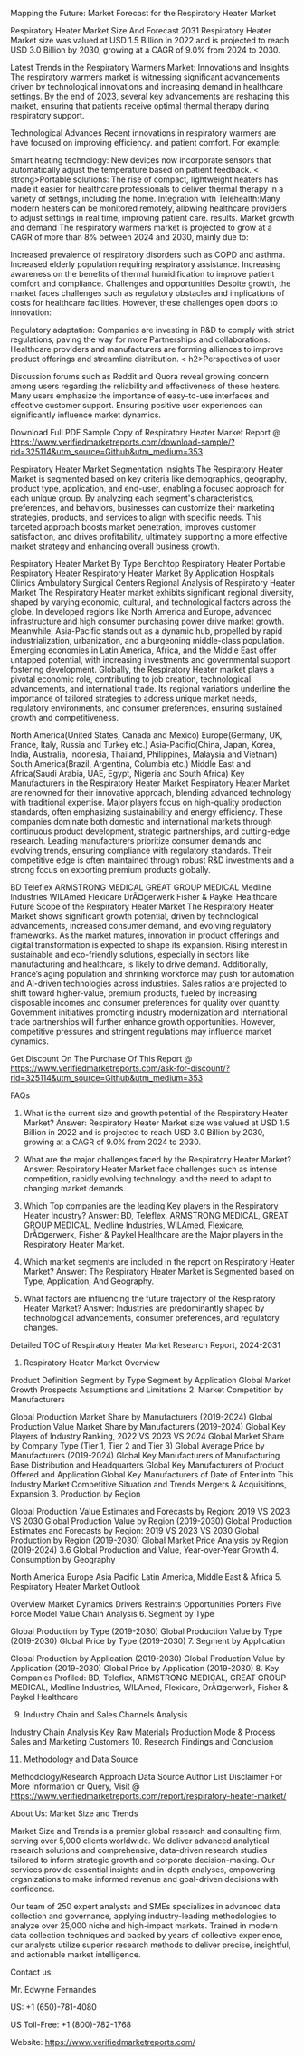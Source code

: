 Mapping the Future: Market Forecast for the Respiratory Heater Market


Respiratory Heater Market Size And Forecast 2031
Respiratory Heater Market size was valued at USD 1.5 Billion in 2022 and is projected to reach USD 3.0 Billion by 2030, growing at a CAGR of 9.0% from 2024 to 2030.

Latest Trends in the Respiratory Warmers Market: Innovations and Insights
The respiratory warmers market is witnessing significant advancements driven by technological innovations and increasing demand in healthcare settings. By the end of 2023, several key advancements are reshaping this market, ensuring that patients receive optimal thermal therapy during respiratory support.

Technological Advances
Recent innovations in respiratory warmers are have focused on improving efficiency. and patient comfort. For example:

Smart heating technology: New devices now incorporate sensors that automatically adjust the temperature based on patient feedback.
< strong>Portable solutions: The rise of compact, lightweight heaters has made it easier for healthcare professionals to deliver thermal therapy in a variety of settings, including the home.
Integration with Telehealth:Many modern heaters can be monitored remotely, allowing healthcare providers to adjust settings in real time, improving patient care. results.
Market growth and demand
The respiratory warmers market is projected to grow at a CAGR of more than 8% between 2024 and 2030, mainly due to:

Increased prevalence of respiratory disorders such as COPD and asthma.
Increased elderly population requiring respiratory assistance.
Increasing awareness on the benefits of thermal humidification to improve patient comfort and compliance.
Challenges and opportunities
Despite growth, the market faces challenges such as regulatory obstacles and implications of costs for healthcare facilities. However, these challenges open doors to innovation:

Regulatory adaptation: Companies are investing in R&D to comply with strict regulations, paving the way for more
Partnerships and collaborations: Healthcare providers and manufacturers are forming alliances to improve product offerings and streamline distribution.
< h2>Perspectives of user

Discussion forums such as Reddit and Quora reveal growing concern among users regarding the reliability and effectiveness of these heaters. Many users emphasize the importance of easy-to-use interfaces and effective customer support. Ensuring positive user experiences can significantly influence market dynamics.

Download Full PDF Sample Copy of Respiratory Heater Market Report @ https://www.verifiedmarketreports.com/download-sample/?rid=325114&utm_source=Github&utm_medium=353

Respiratory Heater Market Segmentation Insights
The Respiratory Heater Market is segmented based on key criteria like demographics, geography, product type, application, and end-user, enabling a focused approach for each unique group. By analyzing each segment's characteristics, preferences, and behaviors, businesses can customize their marketing strategies, products, and services to align with specific needs. This targeted approach boosts market penetration, improves customer satisfaction, and drives profitability, ultimately supporting a more effective market strategy and enhancing overall business growth.

Respiratory Heater Market By Type
Benchtop Respiratory Heater
Portable Respiratory Heater
Respiratory Heater Market By Application
Hospitals
Clinics
Ambulatory Surgical Centers
Regional Analysis of Respiratory Heater Market
The Respiratory Heater market exhibits significant regional diversity, shaped by varying economic, cultural, and technological factors across the globe. In developed regions like North America and Europe, advanced infrastructure and high consumer purchasing power drive market growth. Meanwhile, Asia-Pacific stands out as a dynamic hub, propelled by rapid industrialization, urbanization, and a burgeoning middle-class population. Emerging economies in Latin America, Africa, and the Middle East offer untapped potential, with increasing investments and governmental support fostering development. Globally, the Respiratory Heater market plays a pivotal economic role, contributing to job creation, technological advancements, and international trade. Its regional variations underline the importance of tailored strategies to address unique market needs, regulatory environments, and consumer preferences, ensuring sustained growth and competitiveness.

North America(United States, Canada and Mexico)
Europe(Germany, UK, France, Italy, Russia and Turkey etc.)
Asia-Pacific(China, Japan, Korea, India, Australia, Indonesia, Thailand, Philippines, Malaysia and Vietnam)
South America(Brazil, Argentina, Columbia etc.)
Middle East and Africa(Saudi Arabia, UAE, Egypt, Nigeria and South Africa)
Key Manufacturers in the Respiratory Heater Market
Respiratory Heater Market are renowned for their innovative approach, blending advanced technology with traditional expertise. Major players focus on high-quality production standards, often emphasizing sustainability and energy efficiency. These companies dominate both domestic and international markets through continuous product development, strategic partnerships, and cutting-edge research. Leading manufacturers prioritize consumer demands and evolving trends, ensuring compliance with regulatory standards. Their competitive edge is often maintained through robust R&D investments and a strong focus on exporting premium products globally.

BD
Teleflex
ARMSTRONG MEDICAL
GREAT GROUP MEDICAL
Medline Industries
WILAmed
Flexicare
DrÃ¤gerwerk
Fisher & Paykel Healthcare
Future Scope of the Respiratory Heater Market
The Respiratory Heater Market shows significant growth potential, driven by technological advancements, increased consumer demand, and evolving regulatory frameworks. As the market matures, innovation in product offerings and digital transformation is expected to shape its expansion. Rising interest in sustainable and eco-friendly solutions, especially in sectors like manufacturing and healthcare, is likely to drive demand. Additionally, France’s aging population and shrinking workforce may push for automation and AI-driven technologies across industries. Sales ratios are projected to shift toward higher-value, premium products, fueled by increasing disposable incomes and consumer preferences for quality over quantity. Government initiatives promoting industry modernization and international trade partnerships will further enhance growth opportunities. However, competitive pressures and stringent regulations may influence market dynamics.

Get Discount On The Purchase Of This Report @ https://www.verifiedmarketreports.com/ask-for-discount/?rid=325114&utm_source=Github&utm_medium=353

FAQs
1. What is the current size and growth potential of the Respiratory Heater Market?
Answer: Respiratory Heater Market size was valued at USD 1.5 Billion in 2022 and is projected to reach USD 3.0 Billion by 2030, growing at a CAGR of 9.0% from 2024 to 2030.

2. What are the major challenges faced by the Respiratory Heater Market?
Answer: Respiratory Heater Market face challenges such as intense competition, rapidly evolving technology, and the need to adapt to changing market demands.

3. Which Top companies are the leading Key players in the Respiratory Heater Industry?
Answer: BD, Teleflex, ARMSTRONG MEDICAL, GREAT GROUP MEDICAL, Medline Industries, WILAmed, Flexicare, DrÃ¤gerwerk, Fisher & Paykel Healthcare are the Major players in the Respiratory Heater Market.

4. Which market segments are included in the report on Respiratory Heater Market?
Answer: The Respiratory Heater Market is Segmented based on Type, Application, And Geography.

5. What factors are influencing the future trajectory of the Respiratory Heater Market?
Answer: Industries are predominantly shaped by technological advancements, consumer preferences, and regulatory changes.

Detailed TOC of Respiratory Heater Market Research Report, 2024-2031
1. Respiratory Heater Market Overview

Product Definition
Segment by Type
Segment by Application
Global Market Growth Prospects
Assumptions and Limitations
2. Market Competition by Manufacturers

Global Production Market Share by Manufacturers (2019-2024)
Global Production Value Market Share by Manufacturers (2019-2024)
Global Key Players of Industry Ranking, 2022 VS 2023 VS 2024
Global Market Share by Company Type (Tier 1, Tier 2 and Tier 3)
Global Average Price by Manufacturers (2019-2024)
Global Key Manufacturers of Manufacturing Base Distribution and Headquarters
Global Key Manufacturers of Product Offered and Application
Global Key Manufacturers of Date of Enter into This Industry
Market Competitive Situation and Trends
Mergers & Acquisitions, Expansion
3. Production by Region

Global Production Value Estimates and Forecasts by Region: 2019 VS 2023 VS 2030
Global Production Value by Region (2019-2030)
Global Production Estimates and Forecasts by Region: 2019 VS 2023 VS 2030
Global Production by Region (2019-2030)
Global Market Price Analysis by Region (2019-2024) 3.6 Global Production and Value, Year-over-Year Growth
4. Consumption by Geography

North America
Europe
Asia Pacific
Latin America, Middle East & Africa
5. Respiratory Heater Market Outlook

Overview
Market Dynamics
Drivers
Restraints
Opportunities
Porters Five Force Model
Value Chain Analysis 
6. Segment by Type

Global Production by Type (2019-2030)
Global Production Value by Type (2019-2030)
Global Price by Type (2019-2030)
7. Segment by Application

Global Production by Application (2019-2030)
Global Production Value by Application (2019-2030)
Global Price by Application (2019-2030)
8. Key Companies Profiled: BD, Teleflex, ARMSTRONG MEDICAL, GREAT GROUP MEDICAL, Medline Industries, WILAmed, Flexicare, DrÃ¤gerwerk, Fisher & Paykel Healthcare

9. Industry Chain and Sales Channels Analysis

Industry Chain Analysis
Key Raw Materials
Production Mode & Process
Sales and Marketing
Customers
10. Research Findings and Conclusion

11. Methodology and Data Source

Methodology/Research Approach
Data Source
Author List
Disclaimer
For More Information or Query, Visit @ https://www.verifiedmarketreports.com/report/respiratory-heater-market/

About Us: Market Size and Trends

Market Size and Trends is a premier global research and consulting firm, serving over 5,000 clients worldwide. We deliver advanced analytical research solutions and comprehensive, data-driven research studies tailored to inform strategic growth and corporate decision-making. Our services provide essential insights and in-depth analyses, empowering organizations to make informed revenue and goal-driven decisions with confidence.

Our team of 250 expert analysts and SMEs specializes in advanced data collection and governance, applying industry-leading methodologies to analyze over 25,000 niche and high-impact markets. Trained in modern data collection techniques and backed by years of collective experience, our analysts utilize superior research methods to deliver precise, insightful, and actionable market intelligence.

Contact us:

Mr. Edwyne Fernandes

US: +1 (650)-781-4080

US Toll-Free: +1 (800)-782-1768

Website: https://www.verifiedmarketreports.com/
